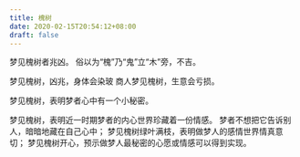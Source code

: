```yaml
---
title: 槐树
date: 2020-02-15T20:54:12+08:00
draft: false
---
```


梦见槐树者兆凶。
俗以为“槐”乃“鬼”立“木”旁，不吉。

梦见槐树，凶兆，身体会染玻
商人梦见槐树，生意会亏损。

梦见槐树，表明梦者心中有一个小秘密。

梦见槐树，表明近一时期梦者的内心世界珍藏着一份情感。
梦者不想把它告诉别人，暗暗地藏在自己心中；
梦见槐树绿叶满枝，表明做梦人的感情世界情真意切；
梦见槐树开心，预示做梦人最秘密的心愿或情感可以得到实现。
